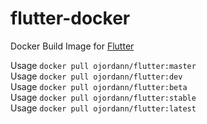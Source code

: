 # flutter-docker
Docker Build Image for [Flutter](https://flutter.io)

Usage ```docker pull ojordann/flutter:master```  
Usage ```docker pull ojordann/flutter:dev```  
Usage ```docker pull ojordann/flutter:beta```  
Usage ```docker pull ojordann/flutter:stable```  
Usage ```docker pull ojordann/flutter:latest```
